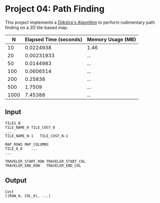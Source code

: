 Project 04: Path Finding
========================

This project implements a [Dijkstra's Algorithm] to perform rudimentary path
finding on a 2D tile-based map.

[Dijkstra's Algorithm]: https://en.wikipedia.org/wiki/Dijkstra%27s_algorithm

| N    | Elapsed Time (seconds) | Memory Usage (MB) |
|------|------------------------|-------------------|
| 10   | 0.0224938               | 1.46              |
| 20   | 0.00231933              | ...               |
| 50   | 0.0144983               | ...               |
| 100  | 0.0606514               | ...               |
| 200  | 0.25838                 | ...               |
| 500  | 1.7509                  | ...               |
| 1000 | 7.45388                 | ...               |

Input
-----

    TILES_N
    TILE_NAME_0	TILE_COST_0
    ...
    TILE_NAME_N-1	TILE_COST_N-1

    MAP_ROWS MAP_COLUMNS
    TILE_0_0    ...
    ...

    TRAVELER_START_ROW TRAVELER_START_COL
    TRAVELER_END_ROW   TRAVELER_END_COL

Output
------

    Cost
    [(ROW_0, COL_0), ...]

